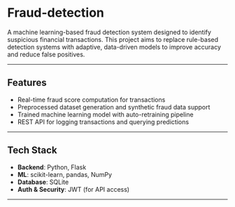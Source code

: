 # Fraud-detection
A machine learning-based fraud detection system designed to identify suspicious financial transactions. This project aims to replace rule-based detection systems with adaptive, data-driven models to improve accuracy and reduce false positives.

---

## Features

- Real-time fraud score computation for transactions  
- Preprocessed dataset generation and synthetic fraud data support  
- Trained machine learning model with auto-retraining pipeline  
- REST API for logging transactions and querying predictions  

---

## Tech Stack

- **Backend**: Python, Flask 
- **ML**: scikit-learn, pandas, NumPy  
- **Database**: SQLite
- **Auth & Security**: JWT (for API access)

---